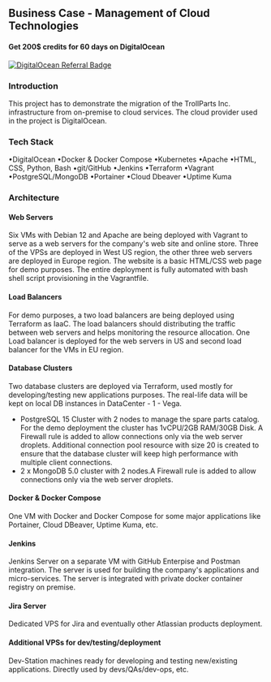 ## Business Case - Management of Cloud Technologies

#### Get 200$ credits for 60 days on DigitalOcean
[![DigitalOcean Referral Badge](https://web-platforms.sfo2.cdn.digitaloceanspaces.com/WWW/Badge%201.svg)](https://www.digitalocean.com/?refcode=a1aa4dd314f3&utm_campaign=Referral_Invite&utm_medium=Referral_Program&utm_source=badge)

### Introduction
This project has to demonstrate the migration of the TrollParts Inc. infrastructure from on-premise to cloud services. The cloud provider used in the project is DigitalOcean.

### Tech Stack
•DigitalOcean
•Docker & Docker Compose
•Kubernetes
•Apache
•HTML, CSS, Python, Bash
•git/GitHub
•Jenkins
•Terraform
•Vagrant
•PostgreSQL/MongoDB
•Portainer
•Cloud Dbeaver
•Uptime Kuma

### Architecture
#### Web Servers
Six VMs with Debian 12 and Apache are being deployed with Vagrant to serve as a web servers for the company's web site and online store. Three of the VPSs are deployed in West US region, the other three web servers are deployed in Europe region. The website is a basic HTML/CSS web page for demo purposes. The entire deployment is fully automated with bash shell script provisioning in the Vagrantfile.
#### Load Balancers
For demo purposes, a two load balancers are being deployed using Terraform as IaaC. The load balancers should distributing the traffic between web servers and helps monitoring the resource allocation. One Load balancer is deployed for the web servers in US and second load balancer for the VMs in EU region. 
#### Database Clusters
Two database clusters are deployed via Terraform, used mostly for developing/testing new applications purposes. The real-life data will be kept on local DB instances in DataCenter - 1 - Vega. 

* PostgreSQL 15 Cluster with 2 nodes to manage the spare parts catalog. For the demo deployment the cluster has 1vCPU/2GB RAM/30GB Disk. A Firewall rule is added to allow connections only via the web server droplets. Additional connection pool resource with size 20 is created to ensure that the database cluster will keep high performance with multiple client connections. 
* 2 x MongoDB 5.0 cluster with 2 nodes.A Firewall rule is added to allow connections only via the web server droplets. 
#### Docker & Docker Compose
One VM with Docker and Docker Compose for some major applications like Portainer, Cloud DBeaver, Uptime Kuma, etc.
#### Jenkins
Jenkins Server on a separate VM with GitHub Enterpise and Postman integration. The server is used for building the company's applications and micro-services. The server is integrated with private docker container registry on premise. 







#### Jira Server
Dedicated VPS for Jira and eventually other Atlassian products deployment.



#### Additional VPSs for dev/testing/deployment
Dev-Station machines ready for developing and testing new/existing applications. Directly used by devs/QAs/dev-ops, etc. 
